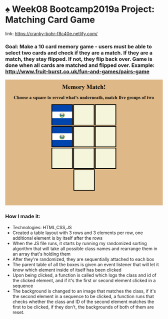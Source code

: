 # ♠️ Week08 Bootcamp2019a Project: Matching Card Game
link: https://cranky-bohr-f8c40e.netlify.com/
### Goal: Make a 10 card memory game - users must be able to select two cards and check if they are a match. If they are a match, they stay flipped. If not, they flip back over. Game is done when all cards are matched and flipped over. Example: http://www.fruit-burst.co.uk/fun-and-games/pairs-game 

![item list](cards/Capture.PNG)

### How I made it:

- Technologies: HTML,CSS,JS
- Created a table layout with 3 rows and 3 elements per row, one additional element is by itself after the rows
- When the JS file runs, it starts by running my randomized sorting algorithm that will take all possible class names and rearrange them in an array that's holding them
- After they're randomized, they are sequentially attached to each box
- The parent table of all the boxes is given an event listener that will let it know which element inside of itself has been clicked
- Upon being clicked, a function is called which logs the class and id of the clicked element, and if it's the first or second element clicked in a sequence
- The background is changed to an image that matches the class, if it's the second element in a sequence to be clicked, a function runs that checks whether the class and ID of the second element matches the first to be clicked, if they don't, the backgrounds of both of them are reset.

